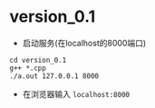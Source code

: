# version_0.1
- 启动服务(在localhost的8000端口)
```
cd version_0.1
g++ *.cpp
./a.out 127.0.0.1 8000
```
- 在浏览器输入  `localhost:8000`

